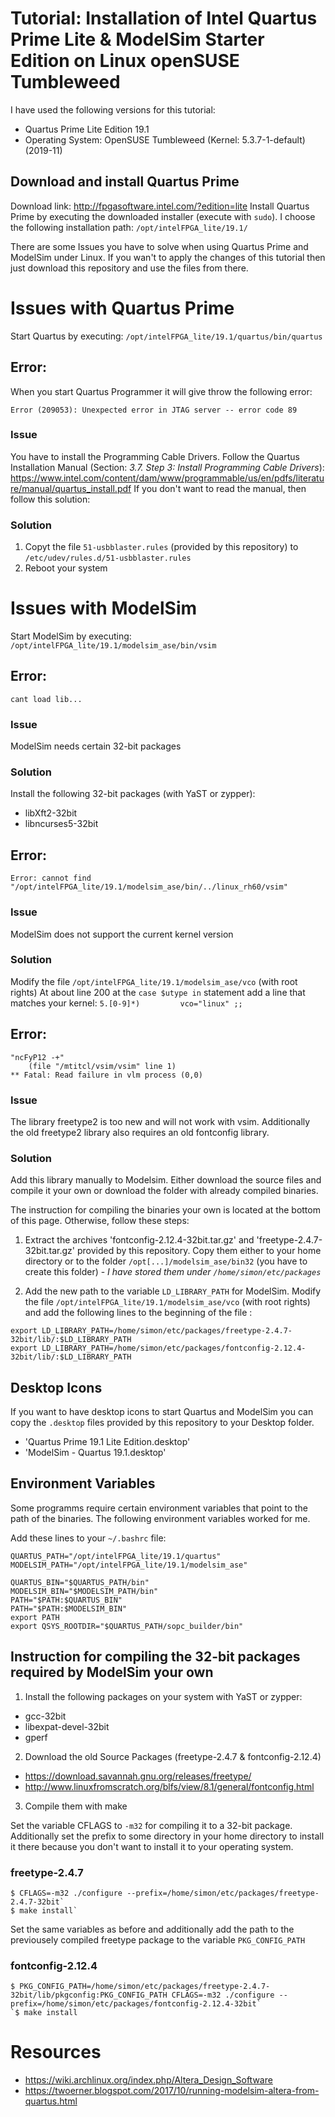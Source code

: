 # Tutorial: Installation of Intel Quartus Prime Lite & ModelSim Starter Edition on Linux openSUSE Tumbleweed
I have used the following versions for this tutorial:
- Quartus Prime Lite Edition 19.1
- Operating System: OpenSUSE Tumbleweed (Kernel: 5.3.7-1-default) (2019-11)

## Download and install Quartus Prime
Download link: <http://fpgasoftware.intel.com/?edition=lite>
Install Quartus Prime by executing the downloaded installer (execute with `sudo`).
I choose the following installation path: `/opt/intelFPGA_lite/19.1/`

There are some Issues you have to solve when using Quartus Prime and ModelSim under Linux. If you wan't to apply the changes of this tutorial then just download this repository and use the files from there.

# Issues with Quartus Prime
Start Quartus by executing:
`/opt/intelFPGA_lite/19.1/quartus/bin/quartus`

## Error:
When you start Quartus Programmer it will give throw the following error:
```
Error (209053): Unexpected error in JTAG server -- error code 89
```
### Issue
You have to install the Programming Cable Drivers. Follow the Quartus Installation Manual (Section: *3.7. Step 3: Install Programming Cable Drivers*):
<https://www.intel.com/content/dam/www/programmable/us/en/pdfs/literature/manual/quartus_install.pdf>
If you don't want to read the manual, then follow this solution:
### Solution
1) Copyt the file `51-usbblaster.rules` (provided by this repository) to `/etc/udev/rules.d/51-usbblaster.rules`
1) Reboot your system



# Issues with ModelSim
Start ModelSim by executing:
`/opt/intelFPGA_lite/19.1/modelsim_ase/bin/vsim`

## Error:
`cant load lib...`
### Issue
ModelSim needs certain 32-bit packages
### Solution
Install the following 32-bit packages (with YaST or zypper):
- libXft2-32bit
- libncurses5-32bit

## Error:
`Error: cannot find "/opt/intelFPGA_lite/19.1/modelsim_ase/bin/../linux_rh60/vsim"`
### Issue
ModelSim does not support the current kernel version
### Solution
Modify the file `/opt/intelFPGA_lite/19.1/modelsim_ase/vco` (with root rights)
At about line 200 at the `case $utype in` statement add a line that matches your kernel:
`5.[0-9]*)         vco="linux" ;;`

## Error:
```
"ncFyP12 -+"
    (file "/mtitcl/vsim/vsim" line 1)
** Fatal: Read failure in vlm process (0,0)
```
### Issue
The library freetype2 is too new and will not work with vsim. Additionally the old freetype2 library also requires an old fontconfig library.
### Solution
Add this library manually to Modelsim. Either download the source files and compile it your own or download the folder with already compiled binaries.

The instruction for compiling the binaries your own is located at the bottom of this page. Otherwise, follow these steps:

1) Extract the archives 'fontconfig-2.12.4-32bit.tar.gz' and 'freetype-2.4.7-32bit.tar.gz' provided by this repository.
Copy them either to your home directory or to the folder `/opt[...]/modelsim_ase/bin32` (you have to create this folder) - *I have stored them under `/home/simon/etc/packages`*

2) Add the new path to the variable `LD_LIBRARY_PATH` for ModelSim.
Modify the file `/opt/intelFPGA_lite/19.1/modelsim_ase/vco` (with root rights) and add the following lines to the beginning of the file :
```
export LD_LIBRARY_PATH=/home/simon/etc/packages/freetype-2.4.7-32bit/lib/:$LD_LIBRARY_PATH
export LD_LIBRARY_PATH=/home/simon/etc/packages/fontconfig-2.12.4-32bit/lib/:$LD_LIBRARY_PATH
```

## Desktop Icons
If you want to have desktop icons to start Quartus and ModelSim you can copy the `.desktop` files provided by this repository to your Desktop folder.
- 'Quartus Prime 19.1 Lite Edition.desktop'
- 'ModelSim - Quartus 19.1.desktop'

## Environment Variables
Some programms require certain environment variables that point to the path of the binaries. The following environment variables worked for me.

Add these lines to your `~/.bashrc` file:
```
QUARTUS_PATH="/opt/intelFPGA_lite/19.1/quartus"
MODELSIM_PATH="/opt/intelFPGA_lite/19.1/modelsim_ase"

QUARTUS_BIN="$QUARTUS_PATH/bin"
MODELSIM_BIN="$MODELSIM_PATH/bin"
PATH="$PATH:$QUARTUS_BIN"
PATH="$PATH:$MODELSIM_BIN"
export PATH
export QSYS_ROOTDIR="$QUARTUS_PATH/sopc_builder/bin"
```

## Instruction for compiling the 32-bit packages required by ModelSim your own
1) Install the following packages on your system with YaST or zypper:
- gcc-32bit
- libexpat-devel-32bit
- gperf

2) Download the old Source Packages (freetype-2.4.7 & fontconfig-2.12.4)
- <https://download.savannah.gnu.org/releases/freetype/>
- <http://www.linuxfromscratch.org/blfs/view/8.1/general/fontconfig.html>

3) Compile them with make

Set the variable CFLAGS to `-m32` for compiling it to a 32-bit package. Additionally set the prefix to some directory in your home directory to install it there because you don't want to install it to your operating system.
### freetype-2.4.7
```
$ CFLAGS=-m32 ./configure --prefix=/home/simon/etc/packages/freetype-2.4.7-32bit`
$ make install`
```
Set the same variables as before and additionally add the path to the previousely compiled freetype package to the variable `PKG_CONFIG_PATH`
### fontconfig-2.12.4
```
$ PKG_CONFIG_PATH=/home/simon/etc/packages/freetype-2.4.7-32bit/lib/pkgconfig:PKG_CONFIG_PATH CFLAGS=-m32 ./configure --prefix=/home/simon/etc/packages/fontconfig-2.12.4-32bit`
`$ make install
```


# Resources
- <https://wiki.archlinux.org/index.php/Altera_Design_Software>
- <https://twoerner.blogspot.com/2017/10/running-modelsim-altera-from-quartus.html>
